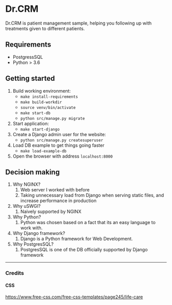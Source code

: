 # Dr.CRM

Dr.CRM is patient management sample, helping you following up with treatments given to different patients.

## Requirements

* PostgressSQL
* Python > 3.6

## Getting started

1. Build working environment:
    * `make install-requirements`
    * `make build-workdir`
    * `source venv/bin/activate`
    * `make start-db`
    * `python src/manage.py migrate`
1. Start application:
    * `make start-django`
1. Create a Django admin user for the website:
    * `python src/manage.py createsuperuser`
1. Load DB example to get things going faster
    * `make load-example-db`
1. Open the browser with address `localhost:8000`

## Decision making

1. Why NGINX?
    1. Web server I worked with before
    1. Taking unnecessary load from Django when serving static files, and increase performance in production
1. Why uSWGI?
    1. Naively supported by NGINX
1. Why Python?
    1. Python was chosen based on a fact that its an easy language to work with.
1. Why Django framework?
    1. Django is a Python framework for Web Development.
1. Why PostgresSQL?
    1. PostgresSQL is one of the DB officially supported by Django framework

---

### Credits

#### CSS

https://www.free-css.com/free-css-templates/page245/life-care
